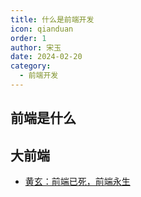 ```yaml
---
title: 什么是前端开发
icon: qianduan
order: 1
author: 宋玉
date: 2024-02-20
category:
  - 前端开发
---
```


## 前端是什么

## 大前端

- [黄玄：前端已死，前端永生](https://www.bilibili.com/video/BV1uz421d7Ch/?vd_source=5e9e4eda306e9f4a06044b5dcea74a7d)
